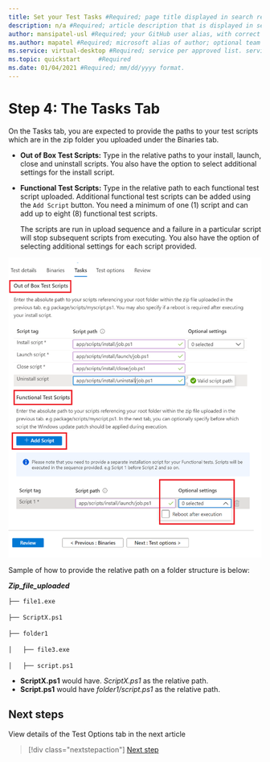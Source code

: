 ```yaml
---
title: Set your Test Tasks #Required; page title displayed in search results. Include the brand.
description: n/a #Required; article description that is displayed in search results.
author: mansipatel-usl #Required; your GitHub user alias, with correct capitalization.
ms.author: mapatel #Required; microsoft alias of author; optional team alias.
ms.service: virtual-desktop #Required; service per approved list. service slug assigned to your service by ACOM.
ms.topic: quickstart	 #Required
ms.date: 01/04/2021 #Required; mm/dd/yyyy format.
---
```

# Step 4: The Tasks Tab

On the Tasks tab, you are expected to provide the paths to your test scripts which are in the zip folder you uploaded under the Binaries tab.

  - **Out of Box Test Scripts:** Type in the relative paths to your install, launch, close and uninstall scripts. You also have the option to select additional settings for the install script.
  - **Functional Test Scripts:** Type in the relative path to each functional test script uploaded. Additional functional test scripts can be added using the ```Add Script``` button. You need a minimum of one (1) script and can add up to eight (8) functional test scripts. 
  
    The scripts are run in upload sequence and a failure in a particular script will stop subsequent scripts from executing.
    You also have the option of selecting additional settings for each script provided.

![](Media/testtask.png)

Sample of how to provide the relative path on a folder structure is below:

_**Zip_file_uploaded**_
~~~
├── file1.exe

├── ScriptX.ps1

├── folder1

│   ├── file3.exe

│   ├── script.ps1
~~~
  - **ScriptX.ps1** would have. _ScriptX.ps1_ as the relative path.
  - **Script.ps1** would have _folder1/script.ps1_ as the relative path.


## Next steps

View details of the Test Options tab in the next article 
> [!div class="nextstepaction"]
> [Next step](testoptions.md)
